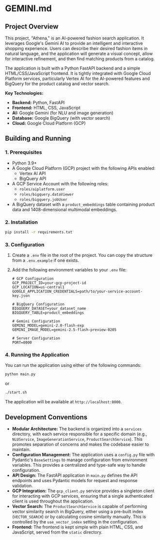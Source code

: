 # GEMINI.md

## Project Overview

This project, "Athena," is an AI-powered fashion search application. It leverages Google's Gemini AI to provide an intelligent and interactive shopping experience. Users can describe their desired fashion items in natural language, and the application will generate a visual concept, allow for interactive refinement, and then find matching products from a catalog.

The application is built with a Python FastAPI backend and a simple HTML/CSS/JavaScript frontend. It is tightly integrated with Google Cloud Platform services, particularly Vertex AI for the AI-powered features and BigQuery for the product catalog and vector search.

**Key Technologies:**

*   **Backend:** Python, FastAPI
*   **Frontend:** HTML, CSS, JavaScript
*   **AI:** Google Gemini (for NLU and image generation)
*   **Database:** Google BigQuery (with vector search)
*   **Cloud:** Google Cloud Platform (GCP)

## Building and Running

### 1. Prerequisites

*   Python 3.9+
*   A Google Cloud Platform (GCP) project with the following APIs enabled:
    *   Vertex AI API
    *   BigQuery API
*   A GCP Service Account with the following roles:
    *   `roles/aiplatform.user`
    *   `roles/bigquery.dataViewer`
    *   `roles/bigquery.jobUser`
*   A BigQuery dataset with a `product_embeddings` table containing product data and 1408-dimensional multimodal embeddings.

### 2. Installation

```bash
pip install -r requirements.txt
```

### 3. Configuration

1.  Create a `.env` file in the root of the project. You can copy the structure from a `.env.example` if one exists.
2.  Add the following environment variables to your `.env` file:

    ```env
    # GCP Configuration
    GCP_PROJECT_ID=your-gcp-project-id
    GCP_LOCATION=us-central1
    GOOGLE_APPLICATION_CREDENTIALS=path/to/your-service-account-key.json

    # BigQuery Configuration
    BIGQUERY_DATASET=your_dataset_name
    BIGQUERY_TABLE=product_embeddings

    # Gemini Configuration
    GEMINI_MODEL=gemini-2.0-flash-exp
    GEMINI_IMAGE_MODEL=gemini-2.5-flash-preview-0205

    # Server Configuration
    PORT=8000
    ```

### 4. Running the Application

You can run the application using either of the following commands:

```bash
python main.py
```

or

```bash
./start.sh
```

The application will be available at `http://localhost:8000`.

## Development Conventions

*   **Modular Architecture:** The backend is organized into a `services` directory, with each service responsible for a specific domain (e.g., `NLUService`, `ImageGenerationService`, `ProductSearchService`). This promotes separation of concerns and makes the codebase easier to maintain.
*   **Configuration Management:** The application uses a `config.py` file with Pydantic's `BaseSettings` to manage configuration from environment variables. This provides a centralized and type-safe way to handle configuration.
*   **API Design:** The FastAPI application in `main.py` defines the API endpoints and uses Pydantic models for request and response validation.
*   **GCP Integration:** The `gcp_client.py` service provides a singleton client for interacting with GCP services, ensuring that a single authenticated client is used throughout the application.
*   **Vector Search:** The `ProductSearchService` is capable of performing vector similarity search in BigQuery, either using a pre-built index (`VECTOR_SEARCH`) or by calculating cosine similarity manually. This is controlled by the `use_vector_index` setting in the configuration.
*   **Frontend:** The frontend is kept simple with plain HTML, CSS, and JavaScript, served from the `static` directory.
